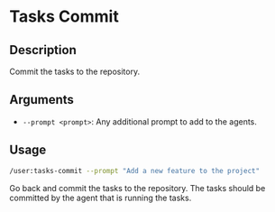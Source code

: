 # Tasks Commit

## Description

Commit the tasks to the repository.

## Arguments

- `--prompt <prompt>`: Any additional prompt to add to the agents.

## Usage

```bash
/user:tasks-commit --prompt "Add a new feature to the project"
```

Go back and commit the tasks to the repository. The tasks should be committed by the agent that is running the tasks.
